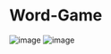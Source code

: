 # Word-Game
![image](https://github.com/Siggy28/Word-Game/assets/116528510/ac34569d-ae9d-4277-9edc-6654eec09f53)
![image](https://github.com/Siggy28/Word-Game/assets/116528510/5468adb3-3048-4fe1-9320-c94fd4c7f550)


